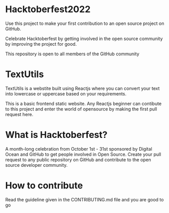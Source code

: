 # Hacktoberfest2022

Use this project to make your first contribution to an open source project on GitHub.

Celebrate Hacktoberfest by getting involved in the open source community by improving the project for good.

This repository is open to all members of the GitHub community

# TextUtils

TextUtils is a webstite built using Reactjs where you can convert your text into lowercase or uppercase based on your requirements.

This is a basic frontend static website. Any Reactjs beginner can contibute to this project and enter the world of opensource by making the first pull request here.

# What is Hacktoberfest?

A month-long celebration from October 1st - 31st sponsored by Digital Ocean and GitHub to get people involved in Open Source. Create your pull request to any public repository on GitHub and contribute to the open source developer community.

# How to contribute

Read the guideline given in the CONTRIBUTING.md file and you are good to go
